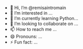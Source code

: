 - 👋 Hi, I’m @remisaintromain
- 👀 I’m interested in ...
- 🌱 I’m currently learning Python...
- 💞️ I’m looking to collaborate on ...
- 📫 How to reach me ...
- 😄 Pronouns: ...
- ⚡ Fun fact: ...

<!---
remisaintromain/remisaintromain is a ✨ special ✨ repository because its `README.md` (this file) appears on your GitHub profile.
You can click the Preview link to take a look at your changes.
--->
